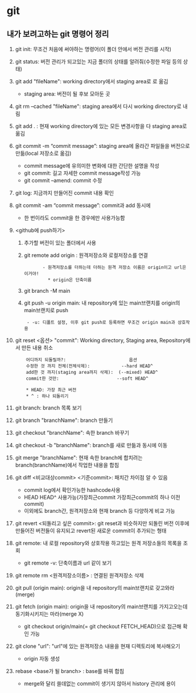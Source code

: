 # git

## 내가 보려고하는 git 명령어 정리

1. git init: 무조건 처음에 써야하는 명령어(이 폴더 안에서 버전 관리를 시작)
2. git status: 버전 관리가 되고있는 지금 폴더의 상태를 알려줘(수정한 파일 등의 상태)
3. git add "fileName": working directory에서 staging area로 로 옮김
      * staging area: 버전이 될 후보 모아둔 곳
4. git rm –cached "fileName": staging area에서 다시 working directory로 내림
5. git add . : 현재 working directory에 있는 모든 변경사항을 다 staging area로 옮김
6. git commit -m “commit message”: staging area에 올라간 파일들을 버전으로 만듦(local 저장소로 옮김)
      
      - commit message에 유의미한 변화에 대한 간단한 설명을 작성
      - git commit: 길고 자세한 commit message작성 가능
      - git commit –amend: commit 수정
7. git log: 지금까지 만들어진 commit 내용 확인
8. git commit -am “commit message”: commit과 add 동시에

      - 한 번이라도 commit을 한 경우에만 사용가능함
9. <github에 push하기>

      1) 추가할 버전이 있는 폴더에서 사용
 	2) git remote add origin <url>: 원격저장소와 로컬저장소를 연결

                  - 원격저장소를 더하는데 더하는 원격 저장소 이름은 origin이고 url은 이거야!
      	            * origin은 단축이름
      3) git branch -M main 
 	4) git push -u origin main: 내 repository에 있는 main브랜치를 origin의 main브랜치로 push

            - -u: 디폴트 설정, 이후 git push로 등록하면 무조건 origin main과 상호작용
10. git reset <옵션> "commit": Working directory, Staging area, Repository에서 만든 내용 취소 

            어디까지 되돌릴까?:                        옵션
            수정한 것 까지 전체(전체삭제):            --hard HEAD^
            add한 것 까지(staging area까지 삭제):  (--mixed) HEAD^
            commit한 것만:                      --soft HEAD^
            
            * HEAD: 가장 최근 버전
            * ^ : 하나 되돌리기
11. git branch: branch 목록 보기
12. git branch "branchName": branch 만들기
13. git checkout "branchName": 속한 branch 바꾸기
14. git checkout -b "branchName": branch를 새로 만듦과 동시에 이동
15. git merge "branchName": 현재 속한 branch에 합치려는 branch(branchName)에서 작업한 내용을 합침
16. git diff <비교대상commit> <기준commit>: 패치간 차이점 알 수 있음
      
      - commit log에서 확인가능한 hashcode사용
      - HEAD HEAD^ 사용가능(가장최근commit 가장최근commit의 하나 이전 commit)
      - 이외에도 branch간, 원격저장소와 현재 branch 등 다양하게 비교 가능
17. git revert <되돌리고 싶은 commit>: git reset과 비슷하지만 되돌린 버전 이후에 만들어진 버전들이 유지되고 revert된 새로운  commit이 추가되는 형태
18. git remote: 내 로컬 repository와 상호작용 하고있는 원격 저장소들의 목록을 조회
      
      - git remote -v: 단축이름과 url 같이 보기
19. git remote rm <원격저장소이름> : 연결된 원격저장소 삭제
20. git pull (origin main): origin을 내 repository의 main브랜치로 갖고와라(merge)
21. git fetch (origin main): origin을 내 repository의 main브랜치를 가지고오는데 동기화시키지는 마라(merge X) 
      
      - git checkout origin/main(= git checkout FETCH_HEAD)으로 접근해 확인 가능 
22. git clone "url": "url"에 있는 원격저장소 내용을 현재 디렉토리에 복사해오기
      
      - origin 자동 생성
23. rebase <base가 될 branch> : base를 바꿔 합침 
      
      - merge와 달리 쓸데없는 commit이 생기지 않아서 history 관리에 용이


